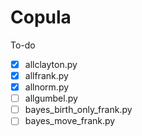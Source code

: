 # Copula

To-do
- [x] allclayton.py
- [x] allfrank.py
- [x] allnorm.py
- [ ] allgumbel.py
- [ ] bayes_birth_only_frank.py
- [ ] bayes_move_frank.py
